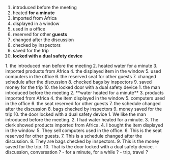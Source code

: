 1. introduced before the meeting
2. heated **for a minute**
3. imported from Africa
4. displayed in a window
5. used in a office
6. reserved for other **guests**
7. changed after the discussion
8. checked by inspectors
9. saved for the trip
10. **locked with a dual safety device**
</hr>
1. the introduced man before the meeting
2. heated water for a minute
3. imported products from Africa
4. the displayed item in the window
5. used computers in the office
6. the reserved seat for other guests
7. changed schedule after the discussion
8. checked bags by inspectors
9. saved money for the trip
10. the locked door with a dual safety device
</hr>
1. the man introduced before the meeting
2. **water heated for a minute**
3. products imported from Africa
4. the item displayed in the window
5. computers used in the office
6. the seat reserved for other guests
7. the schedule changed after the discussion
8. bags checked by inspectors
9. money saved for the trip
10. the door locked with a dual safety device
</hr>
1. We like the man introduced before the meeting.
2. I had water heated for a minute.
3. The clerk showed products imported from Africa.
4. I bought the item displayed in the window.
5. They sell computers used in the office.
6. This is the seat reserved for other guests.
7. This is a schedule changed after the discussion.
8. They are bags checked by inspectors.
9. This is the money saved for the trip.
10. That is the door locked with a dual safety device.
</hr>
 - discussion, conversation ?  
 - for a minute, for a while ?  
 - trip, travel ?  
